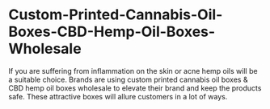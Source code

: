 # Custom-Printed-Cannabis-Oil-Boxes-CBD-Hemp-Oil-Boxes-Wholesale
If you are suffering from inflammation on the skin or acne hemp oils will be a suitable choice. Brands are using custom printed cannabis oil boxes &amp; CBD hemp oil boxes wholesale to elevate their brand and keep the products safe. These attractive boxes will allure customers in a lot of ways.
